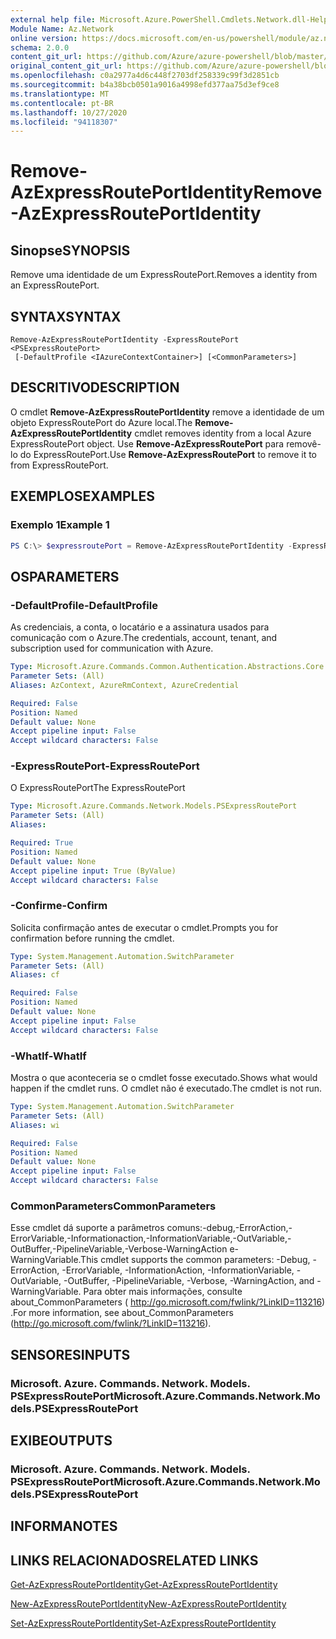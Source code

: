 ```yaml
---
external help file: Microsoft.Azure.PowerShell.Cmdlets.Network.dll-Help.xml
Module Name: Az.Network
online version: https://docs.microsoft.com/en-us/powershell/module/az.network/remove-azexpressrouteportidentity
schema: 2.0.0
content_git_url: https://github.com/Azure/azure-powershell/blob/master/src/Network/Network/help/Remove-AzExpressRoutePortIdentity.md
original_content_git_url: https://github.com/Azure/azure-powershell/blob/master/src/Network/Network/help/Remove-AzExpressRoutePortIdentity.md
ms.openlocfilehash: c0a2977a4d6c448f2703df258339c99f3d2851cb
ms.sourcegitcommit: b4a38bcb0501a9016a4998efd377aa75d3ef9ce8
ms.translationtype: MT
ms.contentlocale: pt-BR
ms.lasthandoff: 10/27/2020
ms.locfileid: "94118307"
---
```

# <span data-ttu-id="6308a-101">Remove-AzExpressRoutePortIdentity</span><span class="sxs-lookup"><span data-stu-id="6308a-101">Remove-AzExpressRoutePortIdentity</span></span>

## <span data-ttu-id="6308a-102">Sinopse</span><span class="sxs-lookup"><span data-stu-id="6308a-102">SYNOPSIS</span></span>
<span data-ttu-id="6308a-103">Remove uma identidade de um ExpressRoutePort.</span><span class="sxs-lookup"><span data-stu-id="6308a-103">Removes a identity from an ExpressRoutePort.</span></span>

## <span data-ttu-id="6308a-104">SYNTAX</span><span class="sxs-lookup"><span data-stu-id="6308a-104">SYNTAX</span></span>

```
Remove-AzExpressRoutePortIdentity -ExpressRoutePort <PSExpressRoutePort>
 [-DefaultProfile <IAzureContextContainer>] [<CommonParameters>]
```

## <span data-ttu-id="6308a-105">DESCRITIVO</span><span class="sxs-lookup"><span data-stu-id="6308a-105">DESCRIPTION</span></span>
<span data-ttu-id="6308a-106">O cmdlet **Remove-AzExpressRoutePortIdentity** remove a identidade de um objeto ExpressRoutePort do Azure local.</span><span class="sxs-lookup"><span data-stu-id="6308a-106">The **Remove-AzExpressRoutePortIdentity** cmdlet removes identity from a local Azure ExpressRoutePort object.</span></span> <span data-ttu-id="6308a-107">Use **Remove-AzExpressRoutePort** para removê-lo do ExpressRoutePort.</span><span class="sxs-lookup"><span data-stu-id="6308a-107">Use **Remove-AzExpressRoutePort** to remove it to from ExpressRoutePort.</span></span>

## <span data-ttu-id="6308a-108">EXEMPLOS</span><span class="sxs-lookup"><span data-stu-id="6308a-108">EXAMPLES</span></span>

### <span data-ttu-id="6308a-109">Exemplo 1</span><span class="sxs-lookup"><span data-stu-id="6308a-109">Example 1</span></span>
```powershell
PS C:\> $expressroutePort = Remove-AzExpressRoutePortIdentity -ExpressRoutePort $expressroutePort
```

## <span data-ttu-id="6308a-110">OS</span><span class="sxs-lookup"><span data-stu-id="6308a-110">PARAMETERS</span></span>

### <span data-ttu-id="6308a-111">-DefaultProfile</span><span class="sxs-lookup"><span data-stu-id="6308a-111">-DefaultProfile</span></span>
<span data-ttu-id="6308a-112">As credenciais, a conta, o locatário e a assinatura usados para comunicação com o Azure.</span><span class="sxs-lookup"><span data-stu-id="6308a-112">The credentials, account, tenant, and subscription used for communication with Azure.</span></span>

```yaml
Type: Microsoft.Azure.Commands.Common.Authentication.Abstractions.Core.IAzureContextContainer
Parameter Sets: (All)
Aliases: AzContext, AzureRmContext, AzureCredential

Required: False
Position: Named
Default value: None
Accept pipeline input: False
Accept wildcard characters: False
```

### <span data-ttu-id="6308a-113">-ExpressRoutePort</span><span class="sxs-lookup"><span data-stu-id="6308a-113">-ExpressRoutePort</span></span>
<span data-ttu-id="6308a-114">O ExpressRoutePort</span><span class="sxs-lookup"><span data-stu-id="6308a-114">The ExpressRoutePort</span></span>

```yaml
Type: Microsoft.Azure.Commands.Network.Models.PSExpressRoutePort
Parameter Sets: (All)
Aliases:

Required: True
Position: Named
Default value: None
Accept pipeline input: True (ByValue)
Accept wildcard characters: False
```

### <span data-ttu-id="6308a-115">-Confirme</span><span class="sxs-lookup"><span data-stu-id="6308a-115">-Confirm</span></span>
<span data-ttu-id="6308a-116">Solicita confirmação antes de executar o cmdlet.</span><span class="sxs-lookup"><span data-stu-id="6308a-116">Prompts you for confirmation before running the cmdlet.</span></span>

```yaml
Type: System.Management.Automation.SwitchParameter
Parameter Sets: (All)
Aliases: cf

Required: False
Position: Named
Default value: None
Accept pipeline input: False
Accept wildcard characters: False
```

### <span data-ttu-id="6308a-117">-WhatIf</span><span class="sxs-lookup"><span data-stu-id="6308a-117">-WhatIf</span></span>
<span data-ttu-id="6308a-118">Mostra o que aconteceria se o cmdlet fosse executado.</span><span class="sxs-lookup"><span data-stu-id="6308a-118">Shows what would happen if the cmdlet runs.</span></span>
<span data-ttu-id="6308a-119">O cmdlet não é executado.</span><span class="sxs-lookup"><span data-stu-id="6308a-119">The cmdlet is not run.</span></span>

```yaml
Type: System.Management.Automation.SwitchParameter
Parameter Sets: (All)
Aliases: wi

Required: False
Position: Named
Default value: None
Accept pipeline input: False
Accept wildcard characters: False
```

### <span data-ttu-id="6308a-120">CommonParameters</span><span class="sxs-lookup"><span data-stu-id="6308a-120">CommonParameters</span></span>
<span data-ttu-id="6308a-121">Esse cmdlet dá suporte a parâmetros comuns:-debug,-ErrorAction,-ErrorVariable,-Informationaction,-InformationVariable,-OutVariable,-OutBuffer,-PipelineVariable,-Verbose-WarningAction e-WarningVariable.</span><span class="sxs-lookup"><span data-stu-id="6308a-121">This cmdlet supports the common parameters: -Debug, -ErrorAction, -ErrorVariable, -InformationAction, -InformationVariable, -OutVariable, -OutBuffer, -PipelineVariable, -Verbose, -WarningAction, and -WarningVariable.</span></span> <span data-ttu-id="6308a-122">Para obter mais informações, consulte about_CommonParameters ( http://go.microsoft.com/fwlink/?LinkID=113216) .</span><span class="sxs-lookup"><span data-stu-id="6308a-122">For more information, see about_CommonParameters (http://go.microsoft.com/fwlink/?LinkID=113216).</span></span>


## <span data-ttu-id="6308a-123">SENSORES</span><span class="sxs-lookup"><span data-stu-id="6308a-123">INPUTS</span></span>

### <span data-ttu-id="6308a-124">Microsoft. Azure. Commands. Network. Models. PSExpressRoutePort</span><span class="sxs-lookup"><span data-stu-id="6308a-124">Microsoft.Azure.Commands.Network.Models.PSExpressRoutePort</span></span>

## <span data-ttu-id="6308a-125">EXIBE</span><span class="sxs-lookup"><span data-stu-id="6308a-125">OUTPUTS</span></span>

### <span data-ttu-id="6308a-126">Microsoft. Azure. Commands. Network. Models. PSExpressRoutePort</span><span class="sxs-lookup"><span data-stu-id="6308a-126">Microsoft.Azure.Commands.Network.Models.PSExpressRoutePort</span></span>

## <span data-ttu-id="6308a-127">INFORMA</span><span class="sxs-lookup"><span data-stu-id="6308a-127">NOTES</span></span>

## <span data-ttu-id="6308a-128">LINKS RELACIONADOS</span><span class="sxs-lookup"><span data-stu-id="6308a-128">RELATED LINKS</span></span>
[<span data-ttu-id="6308a-129">Get-AzExpressRoutePortIdentity</span><span class="sxs-lookup"><span data-stu-id="6308a-129">Get-AzExpressRoutePortIdentity</span></span>](./Get-AzExpressRoutePortIdentity.md)

[<span data-ttu-id="6308a-130">New-AzExpressRoutePortIdentity</span><span class="sxs-lookup"><span data-stu-id="6308a-130">New-AzExpressRoutePortIdentity</span></span>](./New-AzExpressRoutePortIdentity.md)

[<span data-ttu-id="6308a-131">Set-AzExpressRoutePortIdentity</span><span class="sxs-lookup"><span data-stu-id="6308a-131">Set-AzExpressRoutePortIdentity</span></span>](./Set-AzExpressRoutePortIdentity.md)
